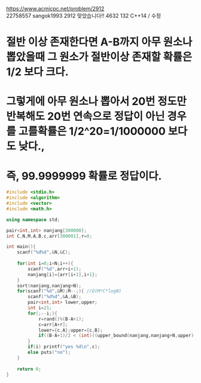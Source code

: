https://www.acmicpc.net/problem/2912   
22758557	sangok1993	2912	맞았습니다!!	4632	132	C++14 / 수정	

# 절반 이상 존재한다면 A-B까지 아무 원소나 뽑았을때 그 원소가 절반이상 존재할 확률은 1/2 보다 크다.   
# 그렇게에 아무 원소나 뽑아서 20번 정도만 반복해도 20번 연속으로 정답이 아닌 경우를 고를확률은 1/2^20=1/1000000 보다도 낮다.,
# 즉, 99.9999999 확률로 정답이다.   

``` c++
#include <stdio.h>
#include <algorithm>
#include <vector>
#include <math.h>

using namespace std;

pair<int,int> nanjang[300000];
int C,N,M,A,B,c,arr[300001],r=0;

int main(){
    scanf("%d%d",&N,&C);
    
    for(int i=0;i<N;i++){
        scanf("%d",arr+i+1);
        nanjang[i]={arr[i+1],i+1};
    }
    sort(nanjang,nanjang+N);
    for(scanf("%d",&M);M--;){ //O(M*C*logN)
        scanf("%d%d",&A,&B);
        pair<int,int> lower,upper;
        int i=21;
        for(;--i;){
            r=rand()%(B-A+1);
            c=arr[A+r];
            lower={c,A};upper={c,B};
            if((B-A+1)/2 < (int)((upper_bound(nanjang,nanjang+N,upper)-lower_bound(nanjang,nanjang+N,lower)))) break;
        }
        if(i) printf("yes %d\n",c);
        else puts("no");
    }
    
    return 0;
}
```
